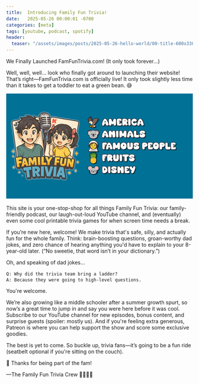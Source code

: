 ```yaml
---
title:  Introducing Family Fun Trivia!
date:   2025-05-26 00:00:01 -0700
categories: [meta]
tags: [youtube, podcast, spotify]
header:
  teaser: "/assets/images/posts/2025-05-26-hello-world/00-title-600x338.png"
---
```


We Finally Launched FamFunTrivia.com! (It only took forever...)

Well, well, well… look who finally got around to launching their website! That’s right—FamFunTrivia.com is officially live! It only took slightly less time than it takes to get a toddler to eat a green bean. 😅

<img src="/assets/images/posts/2025-05-26-hello-world/00-title-600x338.png">

This site is your one-stop-shop for all things Family Fun Trivia: our family-friendly podcast, our laugh-out-loud YouTube channel, and (eventually) even some cool printable trivia games for when screen time needs a break.

If you’re new here, welcome! We make trivia that's safe, silly, and actually fun for the whole family. Think: brain-boosting questions, groan-worthy dad jokes, and zero chance of hearing anything you'd have to explain to your 8-year-old later. (“No sweetie, that word isn’t in your dictionary.”)

Oh, and speaking of dad jokes…

    Q: Why did the trivia team bring a ladder?
    A: Because they were going to high-level questions.

You're welcome.

We’re also growing like a middle schooler after a summer growth spurt, so now’s a great time to jump in and say you were here before it was cool. Subscribe to our YouTube channel for new episodes, bonus content, and surprise guests (spoiler: mostly us). And if you're feeling extra generous, Patreon is where you can help support the show and score some exclusive goodies.

The best is yet to come. So buckle up, trivia fans—it’s going to be a fun ride (seatbelt optional if you're sitting on the couch).

🎉 Thanks for being part of the fam!

—The Family Fun Trivia Crew 👨‍👩‍👧‍👧